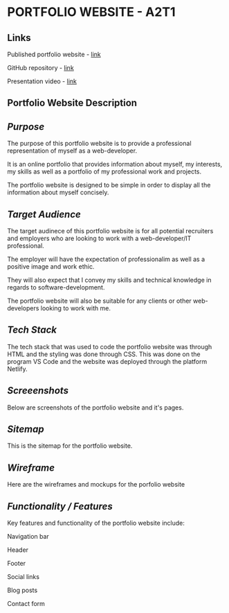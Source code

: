 # PORTFOLIO WEBSITE - A2T1

## **Links**  
  
  
Published portfolio website - [link](https://www.google.com)

GitHub repository - [link](https://www.google.com)

Presentation video - [link](https://www.google.com)

## **Portfolio Website Description**

## *Purpose*

The purpose of this portfolio website is to provide a professional representation of myself as a web-developer. 

It is an online portfolio that provides information about myself, my interests, my skills as well as a portfolio of my professional work and projects.

The portfolio website is designed to be simple in order to display all the information about myself concisely.

## *Target Audience*

The target audinece of this portfolio website is for all potential recruiters and employers who are looking to work with a web-developer/IT professional. 

The employer will have the expectation of professionalim as well as a positive image and work ethic. 

They will also expect that I convey my skills and technical knowledge in regards to software-development.

The portfolio website will also be suitable for any clients or other web-developers looking to work with me. 

## *Tech Stack*

The tech stack that was used to code the portfolio website was through HTML and the styling was done through CSS. This was done on the program VS Code and the website was deployed through the platform Netlify. 

## *Screeenshots*

Below are screenshots of the portfolio website and it's pages.

## *Sitemap*

This is the sitemap for the portfolio website.

## *Wireframe*

Here are the wireframes and mockups for the porfolio website

## *Functionality / Features*

Key features and functionality of the portfolio website include:

Navigation bar

Header

Footer

Social links

Blog posts

Contact form 

